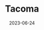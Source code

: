 ---
title: "Tacoma"
cc-type: city
county:
  - Pierce County
date: 2023-06-24
hashtag: tacoma
tags:
  - city
  - Puget Sound
  - Washington
---